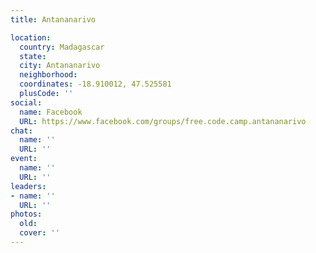 ```yaml
---
title: Antananarivo

location:
  country: Madagascar
  state: 
  city: Antananarivo
  neighborhood: 
  coordinates: -18.910012, 47.525581
  plusCode: ''
social:
  name: Facebook
  URL: https://www.facebook.com/groups/free.code.camp.antananarivo
chat:
  name: ''
  URL: ''
event:
  name: ''
  URL: ''
leaders:
- name: ''
  URL: ''
photos:
  old: 
  cover: ''
---
```

